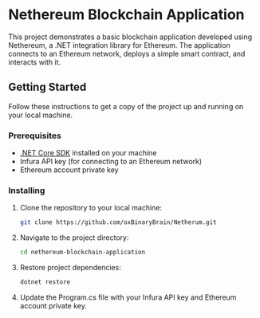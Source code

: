 # Nethereum Blockchain Application

This project demonstrates a basic blockchain application developed using Nethereum, a .NET integration library for Ethereum. The application connects to an Ethereum network, deploys a simple smart contract, and interacts with it.

## Getting Started

Follow these instructions to get a copy of the project up and running on your local machine.

### Prerequisites

- [.NET Core SDK](https://dotnet.microsoft.com/download) installed on your machine
- Infura API key (for connecting to an Ethereum network)
- Ethereum account private key
### Installing

1. Clone the repository to your local machine:

   ```bash
   git clone https://github.com/oxBinaryBrain/Netherum.git
   ```
2. Navigate to the project directory:
   ```bash
   cd nethereum-blockchain-application
   ```
3. Restore project dependencies:
   ```bash
   dotnet restore
   ```
4. Update the Program.cs file with your Infura API key and Ethereum account private key.
   



